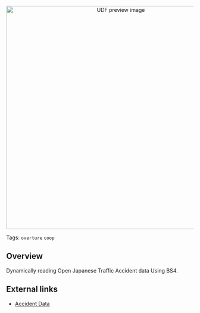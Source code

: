 <!--fused:preview-->
<p align="center"><img src="https://fused-magic.s3.amazonaws.com/thumbnails/preview/fusedio/udfs/JP_intersection_accidents/7c4a7735-b83b-4932-b3ad-16bd05db9268" width="600" alt="UDF preview image"></p>

<!--fused:tags-->
Tags: `overture` `coop`

<!--fused:readme-->
## Overview
Dynamically reading Open Japanese Traffic Accident data Using BS4.

## External links
- [Accident Data](https://www.npa.go.jp/publications/statistics/koutsuu/opendata/index_opendata.html)
